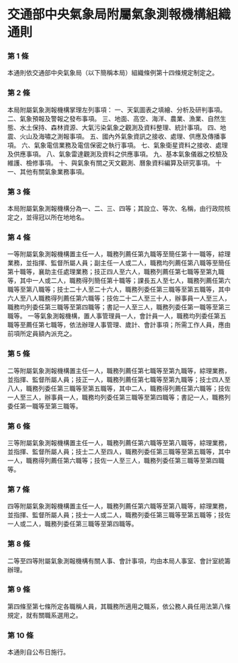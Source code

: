 # 交通部中央氣象局附屬氣象測報機構組織通則

### 第 1 條

本通則依交通部中央氣象局（以下簡稱本局）組織條例第十四條規定制定之。

### 第 2 條

本局附屬氣象測報機構掌理左列事項：
一、天氣圖表之填繪、分析及研判事項。
二、氣象預報及警報之發布事項。
三、地面、高空、海洋、農業、漁業、自然生態、水土保持、森林資源、大氣污染氣象之觀測及資料整理、統計事項。
四、地震、火山及海嘯之測報事項。
五、國內外氣象資訊之接收、處理、供應及傳播事項。
六、氣象電信業務及電信保密之執行事項。
七、氣象衛星資料之接收、處理及供應事項。
八、氣象雷達觀測及資料之供應事項。
九、基本氣象儀器之校驗及維護、檢修事項。
十、與氣象有關之天文觀測、曆象資料編算及研究事項。
十一、其他有關氣象業務事項。

### 第 3 條

本局附屬氣象測報機構分為一、二、三、四等；其設立、等次、名稱，由行政院核定之，並得冠以所在地地名。

### 第 4 條

一等附屬氣象測報機構置主任一人，職務列薦任第九職等至簡任第十一職等，綜理業務，並指揮、監督所屬人員；副主任一人或二人，職務均列薦任第八職等至簡任第十職等，襄助主任處理業務；技正四人至六人，職務列薦任第七職等至第九職等，其中一人或二人，職務得列簡任第十職等；課長五人至七人，職務列薦任第六職等至第八職等；技士二十人至二十六人，職務列委任第三職等至第五職等，其中六人至八人職務得列薦任第六職等；技佐二十二人至三十人，辦事員一人至三人，職務均列委任第三職等至第四職等；書記一人至三人，職務列委任第一職等至第三職等。
一等氣象測報機構，置人事管理員一人，會計員一人，職務均列委任第五職等至薦任第七職等，依法辦理人事管理、歲計、會計事項；所需工作人員，應由前項所定員額內派充之。

### 第 5 條

二等附屬氣象測報機構置主任一人，職務列薦任第七職等至第九職等，綜理業務，並指揮、監督所屬人員；技正一人，職務列薦任第七職等至第九職等；技士四人至八人，職務列委任第三職等至第五職等，其中二人，職務得列薦任第六職等；技佐一人至三人，辦事員一人，職務均列委任第三職等至第四職等；書記一人，職務列委任第一職等至第三職等。

### 第 6 條

三等附屬氣象測報機構置主任一人，職務列薦任第六職等至第八職等，綜理業務，並指揮、監督所屬人員；技士二人至四人，職務列委任第三職等至第五職等，其中一人，職務得列薦任第六職等；技佐一人至三人，職務列委任第三職等至第四職等。

### 第 7 條

四等附屬氣象測報機構置主任一人，職務列薦任第六職等至第八職等，綜理業務，並指揮、監督所屬人員；技士一人或二人，職務列委任第三職等至第五職等；技佐一人或二人，職務列委任第三職等至第四職等。

### 第 8 條

二等至四等附屬氣象測報機構有關人事、會計事項，均由本局人事室、會計室統籌辦理。

### 第 9 條

第四條至第七條所定各職稱人員，其職務所適用之職系，依公務人員任用法第八條規定，就有關職系選用之。

### 第 10 條

本通則自公布日施行。
